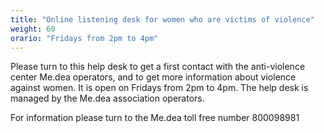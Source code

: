 ```yaml
---
title: "Online listening desk for women who are victims of violence"
weight: 60
orario: "Fridays from 2pm to 4pm"
---
```


Please turn to this help desk to get a first contact with the anti-violence center Me.dea operators, and to get more information about violence against women.
It is open on Fridays from 2pm to 4pm.
The help desk is managed by the Me.dea association operators.

For information please turn to the Me.dea toll free number 800098981  
<!--{{< chat party="violenzadomestica" operatorname="Sportello online di ascolto per le donne vittime di violenza" >}}-->
